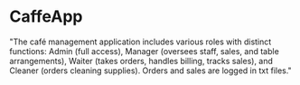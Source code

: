 # CaffeApp
"The café management application includes various roles with distinct functions: Admin (full access), Manager (oversees staff, sales, and table arrangements), Waiter (takes orders, handles billing, tracks sales), and Cleaner (orders cleaning supplies). Orders and sales are logged in txt files."
